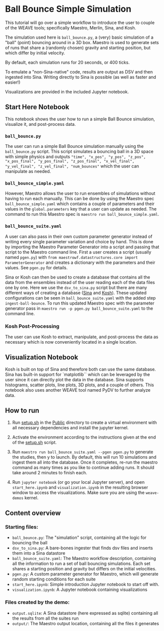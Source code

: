 # Ball Bounce Simple Simulation

This tutorial will go over a simple workflow to introduce the user to couple of the WEAVE tools; specifically Maestro, Merlin, Sina, and Kosh.

The simulation used here is `ball_bounce.py`, a (very) basic simulation of a "ball" (point) bouncing around in a 3D box. Maestro is used to generate sets of runs that share a (randomly chosen) gravity and starting position, but which differ by initial velocity.

By default, each simulation runs for 20 seconds, or 400 ticks.

To emulate a "non-Sina-native" code, results are output as DSV and then ingested into Sina. Writing directly to Sina is possible (as well as faster and easier!)

Visualizations are provided in the included Jupyter notebook.

## Start Here Notebook

This notebook shows the user how to run a simple Ball Bounce simulation, visualize it, and post-process data.

### `ball_bounce.py`

The user can run a simple Ball Bounce simulation manually using the `ball_bounce.py` script. This script simulates a bouncing ball in a 3D space with simple physics and outputs `"time", "x_pos", "y_pos", "z_pos", "x_pos_final", "y_pos_final", "z_pos_final", "x_vel_final", "y_vel_final", "z_vel_final", "num_bounces"` which the user can manipulate as needed.

### `ball_bounce_simple.yaml`

However, Maestro allows the user to run ensembles of simulations without having to run each manually. This can be done by using the Maestro spec `ball_bounce_simple.yaml` which contains a couple of parameters and their values in the `global.parameters` key that a user can update as needed. The command to run this Maestro spec is `maestro run ball_bounce_simple.yaml`.

### `ball_bounce_suite.yaml`

A user can also pass in their own custom parameter generator instead of writing every single parameter variation and choice by hand. This is done by importing the Maestro Parameter Generator into a script and passing that script to the Maestro command line. First a user creates a script (usually named `pgen.py`) with `from maestrowf.datastructures.core import ParameterGenerator` and creates a dictionary with the parameters and their values. See `pgen.py` for details.

Sina or Kosh can then be used to create a database that contains all the data from the ensembles instead of the user reading each of the data files one by one. Here we use the `dsv_to_sina.py` script but there are many different ways of creating a database ([Sina](https://github.com/LLNL/Sina/tree/master/examples) and [Kosh](https://github.com/LLNL/kosh/tree/stable/examples)). These updated configurations can be seen in `ball_bounce_suite.yaml` with the added step `ingest-ball-bounce`. To run this updated Maestro spec with the parameter generator pass in `maestro run -p pgen.py ball_bounce_suite.yaml` to the command line.

### Kosh Post-Processing

The user can use Kosh to extract, manipulate, and post-process the data as necessary which is now conveniently located in a single location.

## Visualization Notebook

Kosh is built on top of Sina and therefore both can use the same database. Sina has built-in support for `matplotlib`` which can be leveraged by the user since it can directly plot the data in the database. Sina supports histograms, scatter plots, line plots, 3D plots, and a couple of others. This notebook also uses another WEAVE tool named PyDV to further analyze data.

## How to run

1. Run [setup.sh](../setup.sh) in the [Public](..) directory to create a virtual environment with all necessary dependencies and install the jupyter kernel. 

2. Activate the environment according to the instructions given at the end of the [setup.sh](../setup.sh) script.

3. Run `maestro run ball_bounce_suite.yaml --pgen pgen.py` to generate the studies, then y to launch. By default, this will run 10 simulations and ingest them all into the database. Once it completes, re-run the maestro command as many times as you like to continue adding runs. It should take around 2 minutes to finish each.

4. Run `jupyter notebook` (or go your local Jupyter server), and open `start_here.ipynb` and `visualization.ipynb` in the resulting browser window to access the visualizations. Make sure you are using the `weave-demos` kernel.

## Content overview

### Starting files:

- `ball_bounce.py`: The "simulation" script, containing all the logic for bouncing the ball
- `dsv_to_sina.py`: A bare-bones ingester that finds dsv files and inserts them into a Sina datastore
- `ball_bounce_suite.yaml`: The Maestro workflow description, containing all the information to run a set of ball bouncing simulations. Each set shares a starting position and gravity but differs on the initial velocities.
- `pgen.py`: A custom parameter generator for Maestro, which will generate random starting conditions for each suite
- `start_here.ipynb`: Simple introduction Jupyter notebook to start off with.
- `visualization.ipynb`: A Jupyter notebook containing visualizations

### Files created by the demo:

- `output.sqlite`: A Sina datastore (here expressed as sqlite) containing all the results from all the suites run
- `output/`: The Maestro output location, containing all the files it generates
